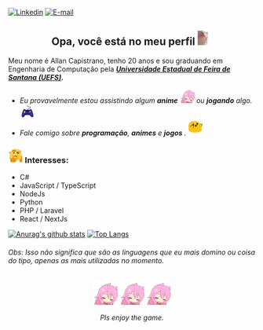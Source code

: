 [![Linkedin](https://img.shields.io/badge/allancapistrano-blue?logo=linkedin)](https://www.linkedin.com/in/allancapistrano/) 
[![E-mail](https://img.shields.io/badge/asantos@ecomp.uefs.br-red?logo=gmail&logoColor=white)](https://mail.google.com/mail/u/0/?view=cm&fs=1&tf=1&source=mailto&to=asantos@ecomp.uefs.br)

<h2 align="center">Opa, você está no meu perfil <img alt="GIF" src="https://github.com/AllanCapistrano/AllanCapistrano/blob/master/assets/catJAM.gif" width="30vw"></h2>

Meu nome é Allan Capistrano, tenho 20 anos e sou graduando em Engenharia de Computação pela ***[Universidade Estadual de Feira de Santana (UEFS)](http://www.uefs.br/).***

- *Eu provavelmente estou assistindo algum **anime** <img alt="GIF" src="https://github.com/AllanCapistrano/AllanCapistrano/blob/master/assets/RainbowPls.gif" width="30vw">  ou **jogando** algo.* <img alt="GIF" src="https://github.com/AllanCapistrano/AllanCapistrano/blob/master/assets/game-controller.gif" width="30vw">
- *Fale comigo sobre **programação**, **animes** e **jogos** .* <img alt="GIF" src="https://github.com/AllanCapistrano/AllanCapistrano/blob/master/assets/blobDance.gif" width="30vw">

### <img alt="GIF" src="https://github.com/AllanCapistrano/AllanCapistrano/blob/master/assets/thinking.gif" width="30vw">  Interesses: ###
- C#
- JavaScript / TypeScript
- NodeJs
- Python 
- PHP / Laravel
- React / NextJs

[![Anurag's github stats](https://github-readme-stats.vercel.app/api?username=AllanCapistrano&theme=omni)](https://github.com/anuraghazra/github-readme-stats)
[![Top Langs](https://github-readme-stats.vercel.app/api/top-langs/?username=AllanCapistrano&layout=compact&theme=omni)](https://github.com/anuraghazra/github-readme-stats)

###### Obs: Isso não significa que são as linguagens que eu mais domino ou coisa do tipo, apenas as mais utilizadas no momento. ###### 


<p align="center">
  <img alt="GIF" src="https://github.com/AllanCapistrano/AllanCapistrano/blob/master/assets/RainbowPls.gif" width="50vw"> <img alt="GIF" src="https://github.com/AllanCapistrano/AllanCapistrano/blob/master/assets/RainbowPls.gif" width="50vw"> <img alt="GIF" src="https://github.com/AllanCapistrano/AllanCapistrano/blob/master/assets/RainbowPls.gif" width="50vw">
</p>

<p align="center">
  <i>Pls enjoy the game.</i>
</p>
